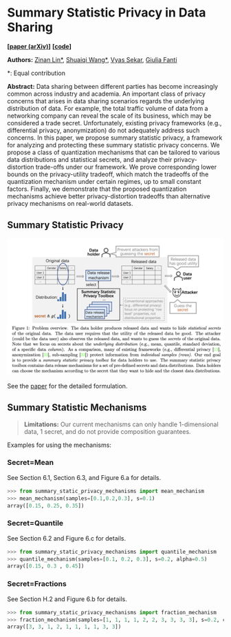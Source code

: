 # Summary Statistic Privacy in Data Sharing

**[[paper (arXiv)](https://arxiv.org/abs/2303.02014)]**
**[[code](https://github.com/fjxmlzn/summary_statistic_privacy)]**


**Authors:** [Zinan Lin*](https://zinanlin.me/), [Shuaiqi Wang*](https://www.linkedin.com/in/shuaiqi-wang-204636245/), [Vyas Sekar](https://users.ece.cmu.edu/~vsekar/), [Giulia Fanti](https://www.andrew.cmu.edu/user/gfanti/) 

\*: Equal contribution

**Abstract:** Data sharing between different parties has become increasingly common across industry and academia. An important class of privacy concerns that arises in data sharing scenarios regards the underlying distribution of data. For example, the total traffic volume of data from a networking company can reveal the scale of its business, which may be considered a trade secret. Unfortunately, existing privacy frameworks (e.g., differential privacy, anonymization) do not adequately address such concerns. In this paper, we propose summary statistic privacy, a framework for analyzing and protecting these summary statistic privacy concerns. We propose a class of quantization mechanisms that can be tailored to various data distributions and statistical secrets, and analyze their privacy-distortion trade-offs under our framework. We prove corresponding lower bounds on the privacy-utility tradeoff, which match the tradeoffs of the quantization mechanism under certain regimes, up to small constant factors. Finally, we demonstrate that the proposed quantization mechanisms achieve better privacy-distortion tradeoffs than alternative privacy mechanisms on real-world datasets.

## Summary Statistic Privacy

![](fig/overview.png)

See the [paper](https://arxiv.org/abs/2303.02014) for the detailed formulation.

## Summary Statistic Mechanisms

> **Limitations:** Our current mechanisms can only handle 1-dimensional data, 1 secret, and do not provide composition guarantees.

Examples for using the mechanisms:

### Secret=Mean

See Section 6.1, Section 6.3, and Figure 6.a for details.

```Python
>>> from summary_static_privacy_mechanisms import mean_mechanism
>>> mean_mechanism(samples=[0.1,0.2,0.3], s=0.1)
array([0.15, 0.25, 0.35])
```


### Secret=Quantile

See Section 6.2 and Figure 6.c for details.

```Python
>>> from summary_static_privacy_mechanisms import quantile_mechanism
>>> quantile_mechanism(samples=[0.1, 0.2, 0.3], s=0.2, alpha=0.5)
array([0.15, 0.3 , 0.45])
```

### Secret=Fractions

See Section H.2 and Figure 6.b for details.

```Python
>>> from summary_static_privacy_mechanisms import fraction_mechanism
>>> fraction_mechanism(samples=[1, 1, 1, 1, 2, 2, 3, 3, 3, 3], s=0.2, class_=1)
array([3, 3, 1, 2, 1, 1, 1, 1, 3, 3])
```

